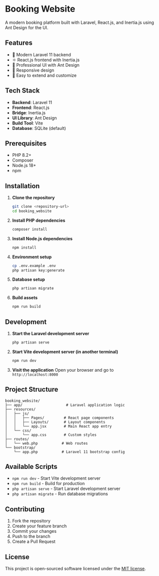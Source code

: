 # Booking Website

A modern booking platform built with Laravel, React.js, and Inertia.js using Ant Design for the UI.

## Features

-   🚀 Modern Laravel 11 backend
-   ⚛️ React.js frontend with Inertia.js
-   🎨 Professional UI with Ant Design
-   📱 Responsive design
-   🔧 Easy to extend and customize

## Tech Stack

-   **Backend**: Laravel 11
-   **Frontend**: React.js
-   **Bridge**: Inertia.js
-   **UI Library**: Ant Design
-   **Build Tool**: Vite
-   **Database**: SQLite (default)

## Prerequisites

-   PHP 8.2+
-   Composer
-   Node.js 18+
-   npm

## Installation

1. **Clone the repository**

    ```bash
    git clone <repository-url>
    cd booking_website
    ```

2. **Install PHP dependencies**

    ```bash
    composer install
    ```

3. **Install Node.js dependencies**

    ```bash
    npm install
    ```

4. **Environment setup**

    ```bash
    cp .env.example .env
    php artisan key:generate
    ```

5. **Database setup**

    ```bash
    php artisan migrate
    ```

6. **Build assets**
    ```bash
    npm run build
    ```

## Development

1. **Start the Laravel development server**

    ```bash
    php artisan serve
    ```

2. **Start Vite development server (in another terminal)**

    ```bash
    npm run dev
    ```

3. **Visit the application**
   Open your browser and go to `http://localhost:8000`

## Project Structure

```
booking_website/
├── app/                    # Laravel application logic
├── resources/
│   ├── js/
│   │   ├── Pages/         # React page components
│   │   ├── Layouts/       # Layout components
│   │   └── app.jsx        # Main React app entry
│   └── css/
│       └── app.css        # Custom styles
├── routes/
│   └── web.php           # Web routes
└── bootstrap/
    └── app.php           # Laravel 11 bootstrap config
```

## Available Scripts

-   `npm run dev` - Start Vite development server
-   `npm run build` - Build for production
-   `php artisan serve` - Start Laravel development server
-   `php artisan migrate` - Run database migrations

## Contributing

1. Fork the repository
2. Create your feature branch
3. Commit your changes
4. Push to the branch
5. Create a Pull Request

## License

This project is open-sourced software licensed under the [MIT license](https://opensource.org/licenses/MIT).
